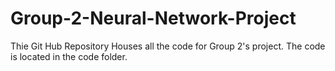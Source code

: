 # Group-2-Neural-Network-Project

Thie Git Hub Repository Houses all the code for Group 2's project. The code is located in the code folder.
